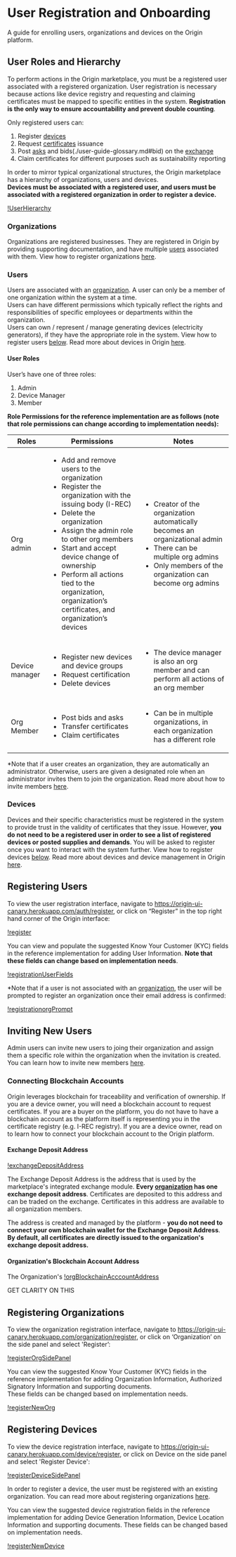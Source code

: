 # User Registration and Onboarding  
A guide for enrolling users, organizations and devices on the Origin platform.

## User Roles and Hierarchy  

To perform actions in the Origin marketplace, you must be a registered user associated with a registered organization. User registration is necessary because actions like device registry and requesting and claiming certificates must be mapped to specific entities in the system. __Registration is the only way to ensure accountability and prevent double counting__.  

Only registered users can:
1. Register [devices](./user-guide-device-management.md#devices)
2. Request [certificates](./user-guide-glossary.md#energy-attribute-certificate) issuance
3. Post [asks](./user-guide-glossary.md#ask) and bids(./user-guide-glossary.md#bid) on the [exchange](./user-guide-exchange.md)
4. Claim certificates for different purposes such as sustainability reporting  

In order to mirror typical organizational structures, the Origin marketplace has a hierarchy of organizations, users and devices.  
**Devices must be associated with a registered user, and users must be associated with a registered organization in order to register a device.**

[!UserHierarchy](images/onboarding/Onboarding1-Hierarchy.png)

### Organizations  
Organizations are registered businesses. They are registered in Origin by providing supporting documentation, and have multiple [users](#users) associated with them. View how to register organizations [here](#registering-organizations).

### Users  
Users are associated with an [organization](#organizations). A user can only be a member of one organization within the system at a time.   
Users can have different permissions which typically reflect the rights and responsibilities of specific employees or departments within the organization.  
Users can own / represent / manage generating devices (electricity generators), if they have the appropriate role in the system. View how to register users [below](#registering-users). Read more about devices in Origin [here](./user-guide-device-management.md/#devices). 

#### User Roles
User’s have one of three roles:
1. Admin
2. Device Manager 
3. Member

**Role Permissions for the reference implementation are as follows (note that role permissions can change according to implementation needs):**  

| Roles          | Permissions                                                                                                                                                                                                                                                                                                                                                                     | Notes                                                                                                                                                                                                  |
| -------------- | ------------------------------------------------------------------------------------------------------------------------------------------------------------------------------------------------------------------------------------------------------------------------------------------------------------------------------------------------------------------------------- | ------------------------------------------------------------------------------------------------------------------------------------------------------------------------------------------------------ |
| Org admin      | <ul><li>Add and remove users to the organization</li> <li>Register the organization with the issuing body (I-REC)</li> <li>Delete the organization</li> <li>Assign the admin role to other org members</li> <li>Start and accept device change of ownership</li> <li>Perform all actions tied to the organization, organization’s certificates, and organization’s devices</li> | <ul><li>Creator of the organization automatically becomes an organizational admin</li> <li>There can be multiple org admins</li> <li>Only members of the organization can become org admins</li> </ul> |
| Device manager | <ul> <li>Register new devices and device groups</li> <li>Request certification </li> <li>Delete devices</li> </ul>                                                                                                                                                                                                                                                              | <ul><li> The device manager is also an org member and can perform all actions of an org member</li></ul>                                                                                               |
| Org Member     | <ul><li>Post bids and asks</li><li>Transfer certificates</li><li>Claim certificates</li></ul>                                                                                                                                                                                                                                                                                   | <ul><li>Can be in multiple organizations, in each organization has a different role </li></ul>          

*Note that if a user creates an organization, they are automatically an administrator. Otherwise, users are given a designated role when an administrator invites them to join the organization. Read more about how to invite members [here](./user-guide-organization.md#invite).

### Devices  
Devices and their specific characteristics must be registered in the system to provide trust in the validity of certificates that they issue. However, __you do not need to be a registered user in order to see a list of registered devices or posted supplies and demands__. You will be asked to register once you want to interact with the system further. View how to register devices [below](#registering-devices). Read more about devices and device management in Origin [here](./user-guide-device-management.md). 

## Registering Users

To view the user registration interface, navigate to https://origin-ui-canary.herokuapp.com/auth/register, or click on “Register” in the top right hand corner of the Origin interface:  

[!register](images/onboarding/onboarding2-register.png)  

You can view and populate the suggested Know Your Customer (KYC) fields in the reference implementation for adding User Information. __Note that these fields can change based on implementation needs__.  

[!registrationUserFields](images/onboarding/onboarding3-userRegistrationFields.png)

*Note that if a user is not associated with an [organization](#organizations), the user will be prompted to register an organization once their email address is confirmed:

[!registrationorgPrompt](images/onboarding/onboarding4-registerorgprompt.png)

## Inviting New Users
Admin users can invite new users to joing their organization and assign them a specific role within the organization when the invitation is created. You can learn how to invite new members [here](./user-guide-organization.md#invite).  

### Connecting Blockchain Accounts

Origin leverages blockchain for traceability and verification of ownership. If you are a device owner, you will need a blockchain account to request certificates. If you are a buyer on the platform, you do not have to have a blockchain account as the platform itself is representing you in the certificate registry (e.g. I-REC registry). If you are a device owner, read on to learn how to connect your blockchain account to the Origin platform.

#### Exchange Deposit Address

[!exchangeDepositAddress](images/onboarding/onboarding5-exchangedepositaddress.png)

The Exchange Deposit Address is the address that is used by the marketplace's integrated exchange module. **Every [organization](#organizations) has one exchange deposit address**. Certificates are deposited to this address and can be traded on the exchange. Certificates in this address are available to all organization members. 

The address is created and managed by the platform - __you do not need to connect your own blockchain wallet for the Exchange Deposit Address__. **By default, all certificates are directly issued to the organization's exchange deposit address.**

#### Organization's Blockchain Account Address

The Organization's 
[!orgBlockchainAcccountAddress](images/onboarding/onboarding6-orgblockchain.png)

GET CLARITY ON THIS

## Registering Organizations
To view the organization registration interface, navigate to https://origin-ui-canary.herokuapp.com/organization/register, or click on ‘Organization’ on the side panel and select 'Register’:  

[!registerOrgSidePanel](images/onboarding/onboarding-orgregistrationpanel.png) 

You can view the suggested Know Your Customer (KYC) fields in the reference implementation for adding Organization Information, Authorized Signatory Information and supporting documents.   
These fields can be changed based on implementation needs.  

[!registerNewOrg](images/onboarding/onboarding-orgregistration.png)

## Registering Devices  
To view the device registration interface, navigate to https://origin-ui-canary.herokuapp.com/device/register, or click on Device on the side panel and select 'Register Device':  

[!registerDeviceSidePanel](images/onboarding/onboarding7-registerdevicesidepanel.png)

In order to register a device, the user must be registered with an existing organization. You can read more about registering organizations [here](#registering-organizations). 

You can view the suggested device registration fields in the reference implementation for adding Device Generation Information, Device Location Information and supporting documents. These fields can be changed based on implementation needs.  

[!registerNewDevice](images/onboarding/onboarding8-registernewdevice.png)













































